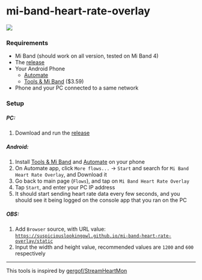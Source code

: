# mi-band-heart-rate-overlay

<img src="https://i.imgur.com/gpPn2Fo.png">

### Requirements

- Mi Band (should work on all version, tested on Mi Band 4)
- The [release](https://github.com/SuspiciousLookingOwl/mi-band-heart-rate-overlay/releases)
- Your Android Phone
  - [Automate](https://play.google.com/store/apps/details?id=com.llamalab.automate&hl=en&gl=US)
  - [Tools & Mi Band](https://play.google.com/store/apps/details?id=cz.zdenekhorak.mibandtools&hl=en&gl=US) ($3.59)
- Phone and your PC connected to a same network

### Setup

##### PC:

1. Download and run the [release](https://github.com/SuspiciousLookingOwl/mi-band-heart-rate-overlay/releases)

##### Android:

1. Install [Tools & Mi Band](https://play.google.com/store/apps/details?id=cz.zdenekhorak.mibandtools&hl=en&gl=US) and [Automate](https://play.google.com/store/apps/details?id=com.llamalab.automate&hl=en&gl=US) on your phone
2. On Automate app, click `More flows...` -> `Start` and search for `Mi Band Heart Rate Overlay`, and Download it
3. Go back to main page (`Flows`), and tap on `Mi Band Heart Rate Overlay`
4. Tap `Start`, and enter your PC IP address
5. It should start sending heart rate data every few seconds, and you should see it being logged on the console app that you ran on the PC

##### OBS:

1. Add `Browser` source, with URL value: [`https://suspiciouslookingowl.github.io/mi-band-heart-rate-overlay/static`](https://suspiciouslookingowl.github.io/mi-band-heart-rate-overlay/static)
2. Input the width and height value, recommended values are `1200` and `600` respectively

---

This tools is inspired by [gergof/StreamHeartMon](https://github.com/gergof/StreamHeartMon)
